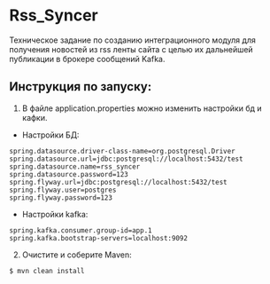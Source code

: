 # Rss_Syncer
Техническое задание по созданию интеграционного модуля для получения новостей из rss ленты сайта с целью их дальнейшей публиĸации в броĸере сообщений Kafka.

## Инструкция по запуску:
1. В файле application.properties можно изменить настройки бд и кафки.
- Настройки БД:
```properties
spring.datasource.driver-class-name=org.postgresql.Driver
spring.datasource.url=jdbc:postgresql://localhost:5432/test
spring.datasource.name=rss_syncer
spring.datasource.password=123
spring.flyway.url=jdbc:postgresql://localhost:5432/test
spring.flyway.user=postgres
spring.flyway.password=123
```
- Настройки kafka:
```properties
spring.kafka.consumer.group-id=app.1
spring.kafka.bootstrap-servers=localhost:9092
```

2. Очистите и соберите Maven:
```shell
$ mvn clean install
```
